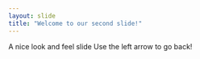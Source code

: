 ```yaml
---
layout: slide
title: "Welcome to our second slide!"
---
```

A nice look and feel slide
Use the left arrow to go back!
